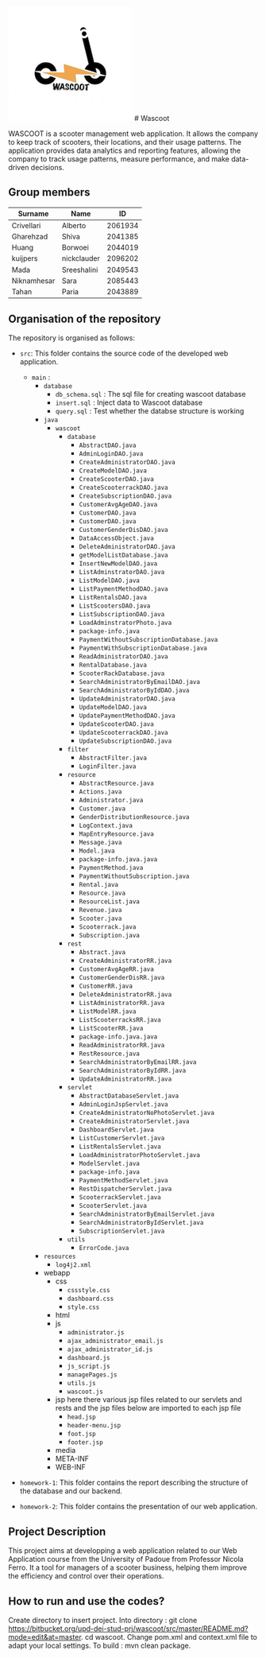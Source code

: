 <img src="./homework-1/figure/logo.jpg" width="250px">
# Wascoot 

WASCOOT is a scooter management web application. It allows the company to keep track of scooters, their locations, and their usage patterns.
The application provides data analytics and reporting features, allowing the company to track usage patterns, measure performance, and make data-driven decisions.
## Group members

| Surname       | Name          | ID       |
| ------------- | ------------- |----------|
| Crivellari	| Alberto	| 2061934	 |
| Gharehzad		| Shiva	| 2041385  |
| Huang	| Borwoei	| 2044019	 |
| kuijpers        | nickclauder	| 2096202	 |
| Mada | Sreeshalini | 2049543  |
| Niknamhesar | Sara | 2085443  |
| Tahan		| Paria		| 2043889	 |

## Organisation of the repository ###

The repository is organised as follows:

* `src`: This folder contains the source code of the developed web application.
    * `main` :
        * `database`
          * `db_schema.sql` : The sql file for creating wascoot database
          * `insert.sql` : Inject data to Wascoot database
          * `query.sql` : Test whether the databse structure is working
        * `java`
            * `wascoot`
                * `database`
                    * `AbstractDAO.java`
                    * `AdminLoginDAO.java`
                    * `CreateAdministratorDAO.java`
                    * `CreateModelDAO.java`
                    * `CreateScooterDAO.java`
                    * `CreateScooterrackDAO.java`
                    * `CreateSubscriptionDAO.java`
                    * `CustomerAvgAgeDAO.java`
                    * `CustomerDAO.java`
                    * `CustomerDAO.java`
                    * `CustomerGenderDisDAO.java`
                    * `DataAccessObject.java`
                    * `DeleteAdministratorDAO.java`
                    * `getModelListDatabase.java`
                    * `InsertNewModelDAO.java`
                    * `ListAdminstratorDAO.java`
                    * `ListModelDAO.java`
                    * `ListPaymentMethodDAO.java`
                    * `ListRentalsDAO.java`
                    * `ListScootersDAO.java`
                    * `ListSubscriptionDAO.java`
                    * `LoadAdminstratorPhoto.java`
                    * `package-info.java`
                    * `PaymentWithoutSubscriptionDatabase.java`
                    * `PaymentWithSubscriptionDatabase.java`
                    * `ReadAdministratorDAO.java`
                    * `RentalDatabase.java`
                    * `ScooterRackDatabase.java`
                    * `SearchAdministratorByEmailDAO.java`
                    * `SearchAdministratorByIdDAO.java`
                    * `UpdateAdministratorDAO.java`
                    * `UpdateModelDAO.java`
                    * `UpdatePaymentMethodDAO.java`
                    * `UpdateScooterDAO.java`
                    * `UpdateScooterrackDAO.java`
                    * `UpdateSubscriptionDAO.java`
                * `filter`
                    * `AbstractFilter.java`
                    * `LoginFilter.java`
                * `resource`
                    * `AbstractResource.java`
                    * `Actions.java`
                    * `Administrator.java`
                    * `Customer.java`
                    * `GenderDistributionResource.java`
                    * `LogContext.java`
                    * `MapEntryResource.java`
                    * `Message.java`
                    * `Model.java`
                    * `package-info.java.java`
                    * `PaymentMethod.java`
                    * `PaymentWithoutSubscription.java`
                    * `Rental.java`
                    * `Resource.java`
                    * `ResourceList.java`
                    * `Revenue.java`
                    * `Scooter.java`
                    * `Scooterrack.java`
                    * `Subscription.java`
                * `rest`
                    * `Abstract.java`
                    * `CreateAdministratorRR.java`
                    * `CustomerAvgAgeRR.java`
                    * `CustomerGenderDisRR.java`
                    * `CustomerRR.java`
                    * `DeleteAdministratorRR.java`
                    * `ListAdministratorRR.java`
                    * `ListModelRR.java`
                    * `ListScooterracksRR.java`
                    * `ListScooterRR.java`
                    * `package-info.java.java`
                    * `ReadAdministratorRR.java`
                    * `RestResource.java`
                    * `SearchAdministratorByEmailRR.java`
                    * `SearchAdministratorByIdRR.java`
                    * `UpdateAdministratorRR.java`
                * `servlet`
                    * `AbstractDatabaseServlet.java`
                    * `AdminLoginJspServlet.java`
                    * `CreateAdministratorNoPhotoServlet.java`
                    * `CreateAdministratorServlet.java`
                    * `DashboardServlet.java`
                    * `ListCustomerServlet.java`
                    * `ListRentalsServlet.java`
                    * `LoadAdministratorPhotoServlet.java`
                    * `ModelServlet.java`
                    * `package-info.java`
                    * `PaymentMethodServlet.java`
                    * `RestDispatcherServlet.java`
                    * `ScooterrackServlet.java`
                    * `ScooterServlet.java`
                    * `SearchAdministratorByEmailServlet.java`
                    * `SearchAdministratorByIdServlet.java`
                    * `SubscriptionServlet.java`
                * `utils`
                  * `ErrorCode.java`
        * `resources`
            * `log4j2.xml`
        * webapp
          * css
            * `cssstyle.css`
            * `dashboard.css`
            * `style.css`
          * html
          * js
            * `administrator.js`
            * `ajax_administrator_email.js`
            * `ajax_administrator_id.js`
            * `dashboard.js`
            * `js_script.js`
            * `managePages.js`
            * `utils.js`
            * `wascoot.js`
          * jsp here there various jsp files related to our servlets and rests and the jsp files below are imported to each jsp file
            * `head.jsp`
            * `header-menu.jsp`
            * `foot.jsp`
            * `footer.jsp`
          * media
          * META-INF
          * WEB-INF
            
* `homework-1`: This folder contains the report describing the structure of the database and our backend.
* `homework-2`: This folder contains the presentation of our web application.
## Project Description ##

This project aims at developping a web application related to our Web Application course from the University of Padoue from Professor Nicola Ferro. It a tool for managers of a scooter business, 
helping them improve the efficiency and control over their operations.

## How to run and use the codes? ##

Create directory to insert project.
Into directory : git clone https://bitbucket.org/upd-dei-stud-prj/wascoot/src/master/README.md?mode=edit&at=master.
cd wascoot.
Change pom.xml and context.xml file to adapt your local settings.
To build : mvn clean package.
